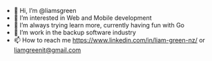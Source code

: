 - 👋 Hi, I’m @liamsgreen
- 👀 I’m interested in Web and Mobile development
- 🌱 I’m always trying learn more, currently having fun with Go
- 💞️ I’m work in the backup software industry
- 📫 How to reach me https://www.linkedin.com/in/liam-green-nz/ or liamgreenit@gmail.com
